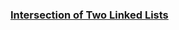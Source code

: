 ### [Intersection of Two Linked Lists](https://leetcode.com/problems/intersection-of-two-linked-lists/)